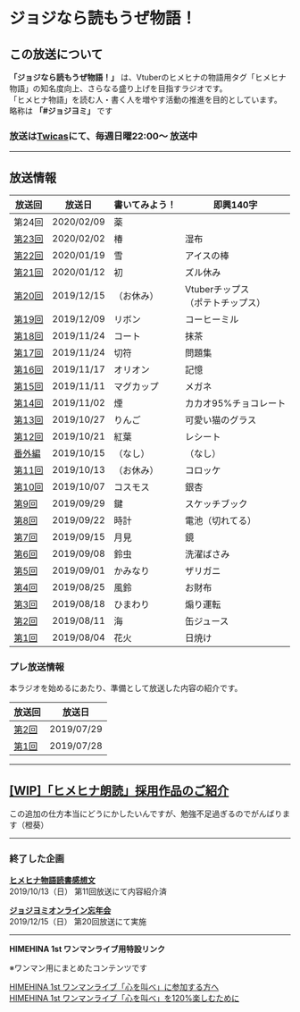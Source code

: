 # ジョジなら読もうぜ物語！

## この放送について

**「ジョジなら読もうぜ物語！」** は、Vtuberのヒメヒナの物語用タグ「ヒメヒナ物語」の知名度向上、さらなる盛り上げを目指すラジオです。  
「ヒメヒナ物語」を読む人・書く人を増やす活動の推進を目的としています。  
略称は **「#ジョジヨミ」** です

### 放送は[Twicas](https://twitcasting.tv/hmhnstory_radio)にて、**毎週日曜22:00～** 放送中
---
## 放送情報

|放送回|放送日|書いてみよう！|即興140字|
|---|---|---|---|
|第24回|2020/02/09|薬||
|[第23回](/castlog/castlog23.md)|2020/02/02|椿|湿布|
|[第22回](/castlog/castlog22.md)|2020/01/19|雪|アイスの棒|
|[第21回](/castlog/castlog21.md)|2020/01/12 |初|ズル休み|
|[第20回](https://twitcasting.tv/hmhnstory_radio/movie/583090536)|2019/12/15|（お休み）|Vtuberチップス<br>（ポテトチップス）|
|[第19回](/castlog/castlog19.md)|2019/12/09|リボン|コーヒーミル|
|[第18回](/castlog/castlog18.md)|2019/11/24|コート|抹茶|
|[第17回](/castlog/castlog17.md)|2019/11/24|切符|問題集|
|[第16回](/castlog/castlog16.md)|2019/11/17|オリオン|記憶|
|[第15回](/castlog/castlog15.md)|2019/11/11|マグカップ|メガネ|
|[第14回](/castlog/castlog14.md)|2019/11/02|煙|カカオ95%チョコレート|
|[第13回](/castlog/castlog13.md)|2019/10/27|りんご|可愛い猫のグラス|
|[第12回](/castlog/castlog12.md)|2019/10/21|紅葉|レシート|
|[番外編](/castlog/castlogex01.md)|2019/10/15|（なし）|（なし）|
|[第11回](/castlog/castlog11.md)|2019/10/13|（お休み）|コロッケ|
|[第10回](/castlog/castlog10.md)|2019/10/07|コスモス|銀杏|
|[第9回](/castlog/castlog09.md)|2019/09/29|鍵|スケッチブック|
|[第8回](/castlog/castlog08.md)|2019/09/22|時計|電池（切れてる）|
|[第7回](/castlog/castlog07.md)|2019/09/15|月見|鏡|
|[第6回](/castlog/castlog06.md)|2019/09/08|鈴虫|洗濯ばさみ|
|[第5回](/castlog/castlog05.md)|2019/09/01|かみなり|ザリガニ|
|[第4回](/castlog/castlog04.md)|2019/08/25|風鈴|お財布|
|[第3回](/castlog/castlog03.md)|2019/08/18|ひまわり|煽り運転|
|[第2回](/castlog/castlog02.md)|2019/08/11|海|缶ジュース|
|[第1回](/castlog/castlog01.md)|2019/08/04|花火|日焼け|

### プレ放送情報
本ラジオを始めるにあたり、準備として放送した内容の紹介です。  

|放送回|放送日|
|---|---|
|[第2回](/castlog/castlogpre02.md)|2019/07/29|
|[第1回](/castlog/castlogpre01.md)|2019/07/28|



---
## [[WIP]「ヒメヒナ朗読」採用作品のご紹介](./roudoku.md)
この追加の仕方本当にどうにかしたいんですが、勉強不足過ぎるのでがんばります（橙葵）

---
### 終了した企画

**[ヒメヒナ物語読書感想文](./kansou.md)**  
2019/10/13（日） 第11回放送にて内容紹介済

**[ジョジヨミオンライン忘年会](./bounen_2019.md)**  
2019/12/15（日） 第20回放送にて実施

---
**HIMEHINA 1st ワンマンライブ用特設リンク**

※ワンマン用にまとめたコンテンツです

[HIMEHINA 1st ワンマンライブ「心を叫べ」に参加する方へ](./advice.md)  
[HIMEHINA 1st ワンマンライブ「心を叫べ」を120%楽しむために](./oneman.md)

